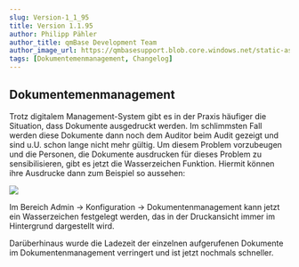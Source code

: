 ```yaml
---
slug: Version-1_1_95
title: Version 1.1.95
author: Philipp Pähler
author_title: qmBase Development Team
author_image_url: https://qmbasesupport.blob.core.windows.net/static-assets/img/persons/paehler_round.png
tags: [Dokumentemenmanagement, Changelog]
---
```

## Dokumentemenmanagement

Trotz digitalem Management-System gibt es in der Praxis häufiger die Situation, dass Dokumente ausgedruckt werden. Im schlimmsten Fall werden diese Dokumente dann noch dem Auditor beim Audit gezeigt und sind u.U. schon lange nicht mehr gültig. Um diesem Problem vorzubeugen und die Personen, die Dokumente ausdrucken für dieses Problem zu sensibilisieren, gibt es jetzt die Wasserzeichen Funktion. Hiermit können ihre Ausdrucke dann zum Beispiel so aussehen:

![](https://caqadmin.blob.core.windows.net/releasenotes/80-images/mceclip0.png)

Im Bereich Admin -> Konfiguration -> Dokumentenmanagement kann jetzt ein Wasserzeichen festgelegt werden, das in der Druckansicht immer im Hintergrund dargestellt wird.

Darüberhinaus wurde die Ladezeit der einzelnen aufgerufenen Dokumente im Dokumentenmanagement verringert und ist jetzt nochmals schneller.